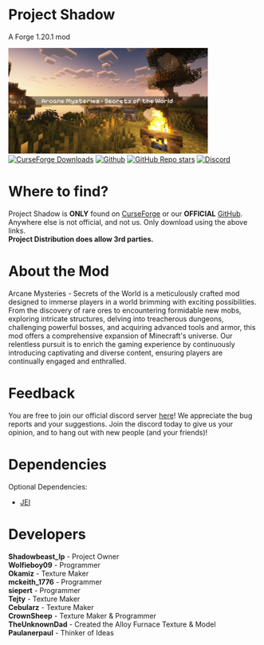 # Project Shadow
A Forge 1.20.1 mod

[![Project Shadow Icon](https://raw.githubusercontent.com/TheshadowLP/Forge-Shadow-1.20.1/main/long_logo.png)](https://github.com/TheshadowLP/Forge-Shadow-1.20.1)
[![CurseForge Downloads](https://img.shields.io/curseforge/dt/996245)](https://www.curseforge.com/minecraft/mc-mods/arcanemysteries)
[![Github](https://img.shields.io/badge/Official_Github-%2520?color=46cfb3&link=https%3A%2F%2Fgithub.com%2FTheshadowLP%2FForge-Shadow-1.20.1)](https://github.com/TheshadowLP/Forge-Shadow-1.20.1)
[![GitHub Repo stars](https://img.shields.io/github/stars/TheshadowLP/Forge-Shadow-1.20.1)](https://github.com/TheshadowLP/Forge-Shadow-1.20.1)
<a href="https://discord.gg/nkTkMsBDmg" rel="nofollow"><img src="https://img.shields.io/discord/1188804461762723891?color=5865f2&label=Discord&style=flat" alt="Discord"></a>

# Where to find?
Project Shadow is **ONLY** found on
[CurseForge](https://legacy.curseforge.com/minecraft/mc-mods/projectshadow)
or our **OFFICIAL** [GitHub](https://github.com/TheshadowLP/Forge-Shadow-1.20.1).
Anywhere else is not official, and not us. Only download using the above links. <br>
**Project Distribution does allow 3rd parties.**

# About the Mod
Arcane Mysteries - Secrets of the World is a meticulously crafted mod designed to
immerse players in a world brimming with exciting possibilities. From the discovery of rare ores to encountering formidable new mobs, exploring intricate structures, delving into treacherous dungeons, challenging powerful bosses, and acquiring advanced tools and armor, this mod offers a comprehensive expansion of Minecraft's universe. Our relentless pursuit is to enrich the gaming experience by continuously introducing captivating and diverse content, ensuring players are continually engaged and enthralled.

# Feedback
You are free to join our official discord server [here](https://discord.gg/nkTkMsBDmg)! We appreciate the bug reports and your suggestions. Join the discord today to give us your opinion, and to hang out with new people (and your friends)!


# Dependencies
Optional Dependencies:
- [JEI](https://www.curseforge.com/minecraft/mc-mods/jei/files/all?page=1&pageSize=20&version=1.20.1&gameVersionTypeId=1) 


# Developers
**Shadowbeast_lp** - Project Owner <br>
**Wolfieboy09** - Programmer <br>
**Okamiz** - Texture Maker <br>
**mckeith_1776** - Programmer <br>
**siepert** - Programmer <br>
**Tejty** - Texture Maker <br>
**Cebularz** - Texture Maker <br>
**CrownSheep** - Texture Maker & Programmer <br>
**TheUnknownDad** - Created the Alloy Furnace Texture & Model <br>
**Paulanerpaul** - Thinker of Ideas <br>
